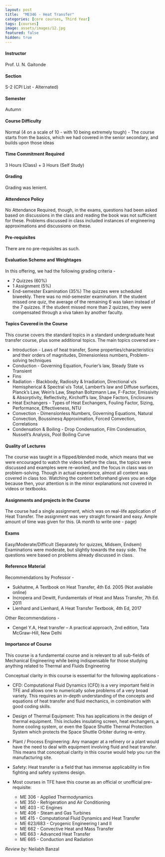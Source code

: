 ```yaml
---
layout: post
title:  "ME346 - Heat Transfer"
categories: [core courses, Third Year]
tags: [courses]
image: assets/images/12.jpg
featured: false
hidden: true
---
```


#### Instructor
Prof. U. N. Gaitonde 

#### Section
S-2 (CPI List - Alternated)	

#### Semester
Autumn

#### Course Difficulty
Normal (4 on a scale of 10  - with 10 being extremely tough) - The course starts from the basics, which we had covered in the senior secondary, and builds upon those ideas

#### Time Commitment Required
3 Hours (Class) + 3 Hours (Self Study)

#### Grading
Grading was lenient.

#### Attendence Policy
No Attendance Required, though, in the exams, questions had been asked based on discussions in the class and reading the book was not sufficient for these. Problems discussed in class included instances of engineering approximations and discussions on these. 	

#### Pre-requisites
There are no pre-requisites as such.

#### Evaluation Scheme and Weightages
In this offering, we had the following grading criteria -
* 7 Quizzes (60%)
* 1 Assignment (5%)
* End-semester Examination (35%)
The quizzes were scheduled biweekly. There was no mid-semester examination. If the student missed one quiz, the average of the remaining 6 was taken instead of the 7 quizzes. If the student missed more than 2 quizzes, they were compensated through a viva taken by another faculty. 


#### Topics Covered in the Course
This course covers the standard topics in a standard undergraduate heat transfer course, plus some additional topics. The main topics covered are -

* Introduction - Laws of heat transfer, Some properties/characteristics and their orders of magnitudes, Dimensionless numbers, Problem-solving techniques
* Conduction - Governing Equation, Fourier’s law, Steady State vs Transient
* Fins
* Radiation - Blackbody, Radiosity & Irradiation, Directional v/s Hemispherical & Spectral v/s Total, Lambert’s law and Diffuse surfaces, Planck’s Law, Wein’s Law, Stephan Boltzmann Law, F-Factor, Emissivity & Absorptivity, Reflectivity, Kirchoff’s law, Shape Factors, Enclosures
* Heat Exchangers - Types of Heat Exchangers, Fouling Factor, Sizing, Performance, Effectiveness, NTU
* Convection - Dimensionless Numbers, Governing Equations, Natural Convection, Boussinesq Approximation, Forced Convection, Correlations
* Condensation & Boiling - Drop Condensation, Film Condensation, Nusselt’s Analysis, Pool Boiling Curve


#### Quality of Lectures
The course was taught in a flipped/blended mode, which means that we were encouraged to watch the videos before the class, the topics were discussed and examples were re-worked, and the focus in class was on problem-solving. Though in actual experience, almost all content was covered in class too. Watching the content beforehand gives you an edge because then, your attention is in the minor explanations not covered in videos or textbooks.

#### Assignments and projects in the Course
The course had a single assignment, which was on real-life application of Heat Transfer. The assignment was very straight forward and easy. Ample amount of time was given for this. (A month to write one - page)

#### Exams
Easy/Moderate/Difficult (Separately for quizzes, Midsem, Endsem)
Examinations were moderate, but slightly towards the easy side. The questions were based on problems already discussed in class.

#### Reference Material
Recommendations by Professor -
* Sukhatme, A Textbook on Heat Transfer, 4th Ed. 2005 (Not available online)
* Incropera and Dewitt, Fundamentals of Heat and Mass Transfer, 7th Ed. 2011
* Lienhard and Lienhard, A Heat Transfer Textbook, 4th Ed, 2017

Other Recommendations -
* Cengel Y.A, Heat transfer – A practical approach, 2nd edition, Tata McGraw-Hill, New Delhi

#### Importance of Course
This course is a fundamental course and is relevant to all sub-fields of Mechanical Engineering while being indispensable for those studying anything related to Thermal and Fluids Engineering

Conceptual clarity in this course is essential for the following applications -
* CFD: Computational Fluid Dynamics (CFD) is a very important field in TFE and allows one to numerically solve problems of a very broad variety. This requires an in-depth understanding of the concepts and equations of heat transfer and fluid mechanics, in combination with good coding skills.

* Design of Thermal Equipment: This has applications in the design of thermal equipment. This includes insulating screen, heat exchangers, a home cooling system, or even the Space Shuttle Thermal Protection System which protects the Space Shuttle Orbiter during re-entry.

* Plant / Process Engineering: Any manager at a refinery or a plant would have the need to deal with equipment involving fluid and heat transfer. This means that conceptual clarity in this course would help you run the manufacturing site.

* Safety: Heat transfer is a field that has immense applicability in fire fighting and safety systems design. 

* Most courses in TFE have this course as an official or unofficial pre-requisite:
	* ME 306 - Applied Thermodynamics
	* ME 350 - Refrigeration and Air Conditioning
	* ME 403 - IC Engines
	* ME 406 - Steam and Gas Turbines
	* ME 415 - Computational Fluid Dynamics and Heat Transfer
	* ME 623/683 - Cryogenic Engineering I and II
	* ME 662 - Convective Heat and Mass Transfer
	* ME 663 - Advanced Heat Transfer
	* ME 665 - Conduction and Radiation

*Review by:* Neilabh Banzal

